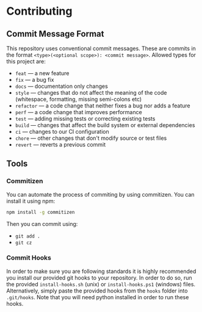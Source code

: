 # Contributing

## Commit Message Format

This repository uses conventional commit messages. These are commits in the
format `<type>(<optional scope>): <commit message>`. Allowed types for this
project are:

- `feat` &mdash; a new feature
- `fix` &mdash; a bug fix
- `docs` &mdash; documentation only changes
- `style` &mdash; changes that do not affect the meaning of the code
  (whitespace, formatting, missing semi-colons etc)
- `refactor` &mdash; a code change that neither fixes a bug nor adds a feature
- `perf` &mdash; a code change that improves performance
- `test` &mdash; adding missing tests or correcting existing tests
- `build` &mdash; changes that affect the build system or external dependencies
- `ci` &mdash; changes to our CI configuration
- `chore` &mdash; other changes that don't modify source or test files
- `revert` &mdash; reverts a previous commit

## Tools

### Commitizen

You can automate the process of commiting by using commitizen. You can install
it using npm:

```bash
npm install -g commitizen
```

Then you can commit using:

- `git add .`
- `git cz`

### Commit Hooks

In order to make sure you are following standards it is highly recommended you
install our provided git hooks to your repository. In order to do so, run the
provided `install-hooks.sh` (unix) or `install-hooks.ps1` (windows) files.
Alternatively, simply paste the provided hooks from the `hooks` folder into
`.git/hooks`. Note that you will need python installed in order to run these
hooks.
